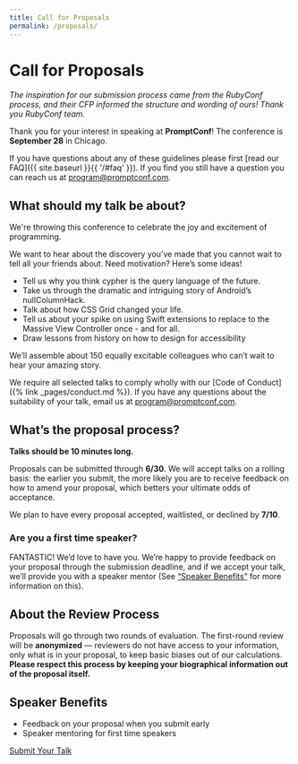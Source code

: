 ```yaml
---
title: Call for Proposals
permalink: /proposals/
---
```


# Call for Proposals

*The inspiration  for our submission process came from the RubyConf process, and their CFP informed the structure and wording of ours! Thank you RubyConf team.*

Thank you for your interest in speaking at **PromptConf**! The conference is **September 28** in Chicago.

If you have questions about any of these guidelines please first [read our FAQ]({{ site.baseurl }}{{ '/#faq' }}). If you find you still have a question you can reach us at [program@promptconf.com](mailto:program@promptconf.com).

## What should my talk be about?

We're throwing this conference to celebrate the joy and excitement of programming.

We want to hear about the discovery you’ve made that you cannot wait to tell all your friends about. Need motivation? Here’s some ideas!

- Tell us why you think cypher is the query language of the future. 
- Take us through the dramatic and intriguing story of Android’s nullColumnHack.
- Talk about how CSS Grid changed your life.
- Tell us about your spike on using Swift extensions to replace to the Massive View Controller once - and for all. 
- Draw lessons from history on how to design for accessibility

We’ll assemble about 150 equally excitable colleagues who can’t wait to hear your amazing story.

We require all selected talks to comply wholly with our [Code of Conduct]({% link _pages/conduct.md %}). If you have any questions about the suitability of your talk, email us at [program@promptconf.com](mailto:program@promptconf.com).

## What’s the proposal process?

**Talks should be 10 minutes long.**

Proposals can be submitted through **6/30**. We will accept talks on a rolling basis: the earlier you submit, the more likely you are to receive feedback on how to amend your proposal, which betters your ultimate odds of acceptance. 

We plan to have every proposal accepted, waitlisted, or declined by **7/10**.

### Are you a first time speaker? 

FANTASTIC! We’d love to have you. We’re happy to provide feedback on your proposal through the submission deadline, and if we accept your talk, we’ll provide you with a speaker mentor (See [“Speaker Benefits”](#speaker-benefits) for more information on this).

## About the Review Process

Proposals will go through two rounds of evaluation. The first-round review will be **anonymized** — reviewers do not have access to your information, only what is in your proposal, to keep basic biases out of our calculations. **Please respect this process by keeping your biographical information out of the proposal itself.**

## Speaker Benefits

- Feedback on your proposal when you submit early
- Speaker mentoring for first time speakers

<a class='button gtm-cta' href='https://forms.gle/EkWXMNNi8ZVZuUc47' target='_blank'>Submit Your Talk</a>
